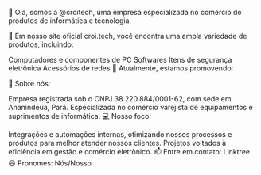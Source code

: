 👋 Olá, somos a @croitech, uma empresa especializada no comércio de produtos de informática e tecnologia.

👀 Em nosso site oficial croi.tech, você encontra uma ampla variedade de produtos, incluindo:

Computadores e componentes de PC
Softwares
Itens de segurança eletrônica
Acessórios de redes
🎯 Atualmente, estamos promovendo:

🌱 Sobre nós:

Empresa registrada sob o CNPJ 38.220.884/0001-62, com sede em Ananindeua, Pará.
Especializada no comércio varejista de equipamentos e suprimentos de informática.
💻 Nosso foco:

Integrações e automações internas, otimizando nossos processos e produtos para melhor atender nossos clientes.
Projetos voltados à eficiência em gestão e comércio eletrônico.
📫 Entre em contato: Linktree
😄 Pronomes: Nós/Nosso


